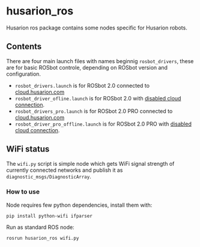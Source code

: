 # husarion_ros

Husarion ros package contains some nodes specific for Husarion robots.

## Contents

There are four main launch files with names beginnig `rosbot_drivers`, these are for basic ROSbot controle, depending on ROSbot version and configuration.

- `rosbot_drivers.launch` is for ROSbot 2.0 connected to [cloud.husarion.com](cloud.husarion.com)
- `rosbot_driver_ofline.launch` is for ROSbot 2.0 with [disabled cloud connection](https://husarion.com/tutorials/other-tutorials/how-to-use-core2-ros-local-serial-offline/).
- `rosbot_drivers_pro.launch` is for ROSbot 2.0 PRO connected to [cloud.husarion.com](cloud.husarion.com)
- `rosbot_driver_pro_offline.launch` is for ROSbot 2.0 PRO with [disabled cloud connection](https://husarion.com/tutorials/other-tutorials/how-to-use-core2-ros-local-serial-offline/).

## WiFi status

The `wifi.py` script is simple node which gets WiFi signal strength  of currently connected networks and publish it as `diagnostic_msgs/DiagnosticArray`.

### How to use

Node requires few python dependencies, install them with:

```
pip install python-wifi ifparser
```

Run as standard ROS node:

```
rosrun husarion_ros wifi.py
```
